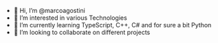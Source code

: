 - 👋 Hi, I’m @marcoagostini
- 👀 I’m interested in various Technologies
- 🌱 I’m currently learning TypeScript, C++, C# and for sure a bit Python
- 💞️ I’m looking to collaborate on different projects
